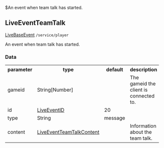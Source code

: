 $An event when team talk has started.
## LiveEventTeamTalk
<span class="extends"><a href="/enum/LiveBaseEvent">LiveBaseEvent</a></span>
<span class="channel"><code>/service/player</code></span>

An event when team talk has started.

### Data
<table>
  <tr>
    <th>parameter</th>
    <th>type</th>
    <th>default</th>
    <th>description</th>
  </tr>
  <tr>
    <td>gameid</td>
    <td>String[Number]</td>
    <td></td>
    <td>The gameid the client is connected to.</td>
  </tr>
  <tr>
    <td>id</td>
    <td><a href="/enum/LiveEventID">LiveEventID</a></td>
    <td>20</td>
    <td></td>
  </tr>
  <tr>
    <td>type</td>
    <td>String</td>
    <td>message</td>
    <td></td>
  </tr>
  <tr>
    <td>content</td>
    <td><a href="/enum/LiveEventTeamTalkContent">LiveEventTeamTalkContent</a></td>
    <td></td>
    <td>Information about the team talk.</td>
  </tr>
</table>
